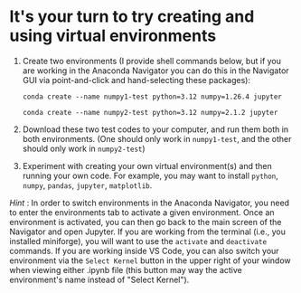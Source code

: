 # It's your turn to try creating and using virtual environments

1. Create two environments (I provide shell commands below, but if you are working in the Anaconda Navigator you can do this in the Navigator GUI via point-and-click and hand-selecting these packages):

    ```
    conda create --name numpy1-test python=3.12 numpy=1.26.4 jupyter
    ```

    ```
    conda create --name numpy2-test python=3.12 numpy=2.1.2 jupyter
    ```

2.  Download these two test codes to your computer, and run them both in both environments.  (One should only work in `numpy1-test`, and the other should only work in `numpy2-test`)  

3. Experiment with creating your own virtual environment(s) and then running your own code.  For example, you may want to install `python`, `numpy`, `pandas`, `jupyter`, `matplotlib`. 

*Hint* : In order to switch environments in the Anaconda Navigator, you need to enter the environments tab to activate a given environment.  Once an environment is activated, you can then go back to the main screen of the Navigator and open Jupyter.  If you are working from the terminal (i.e., you installed miniforge), you will want to use the `activate` and `deactivate` commands.  If you are working inside VS Code, you can also switch your environment via the `Select Kernel` button in the upper right of your window when viewing either .ipynb file (this button may way the active environment's name instead of "Select Kernel").
